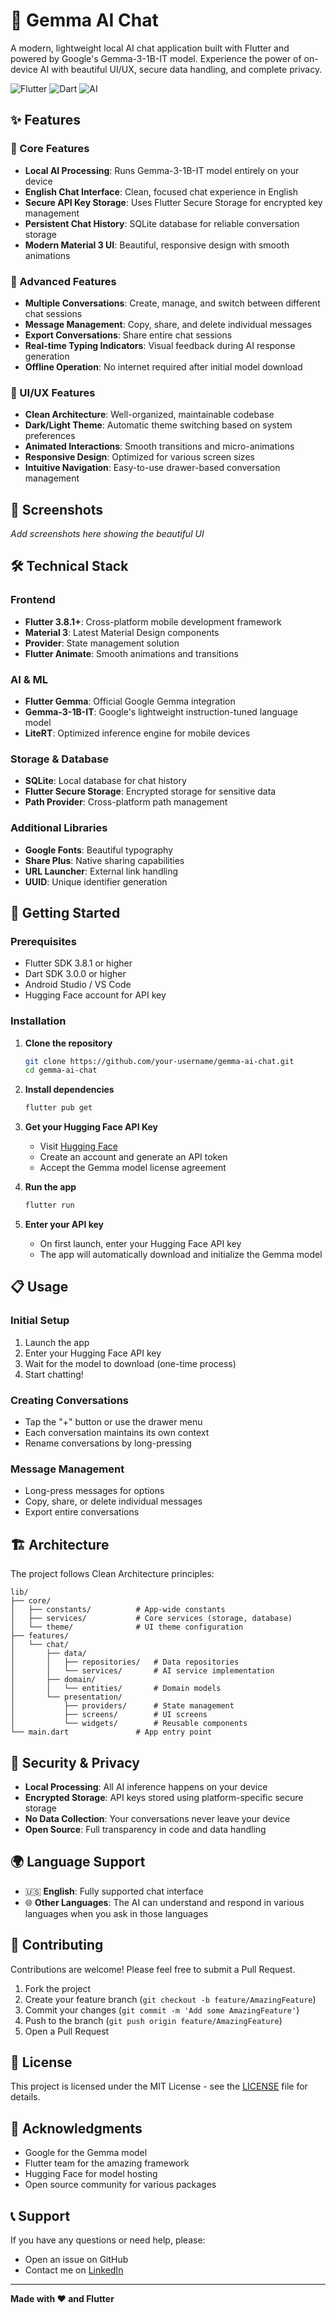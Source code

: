 # 🤖 Gemma AI Chat

A modern, lightweight local AI chat application built with Flutter and powered by Google's Gemma-3-1B-IT model. Experience the power of on-device AI with beautiful UI/UX, secure data handling, and complete privacy.

![Flutter](https://img.shields.io/badge/Flutter-02569B?style=for-the-badge&logo=flutter&logoColor=white)
![Dart](https://img.shields.io/badge/Dart-0175C2?style=for-the-badge&logo=dart&logoColor=white)
![AI](https://img.shields.io/badge/AI-Gemma_3_1B_IT-red?style=for-the-badge)

## ✨ Features

### 🎯 Core Features
- **Local AI Processing**: Runs Gemma-3-1B-IT model entirely on your device
- **English Chat Interface**: Clean, focused chat experience in English
- **Secure API Key Storage**: Uses Flutter Secure Storage for encrypted key management
- **Persistent Chat History**: SQLite database for reliable conversation storage
- **Modern Material 3 UI**: Beautiful, responsive design with smooth animations

### 🚀 Advanced Features
- **Multiple Conversations**: Create, manage, and switch between different chat sessions
- **Message Management**: Copy, share, and delete individual messages
- **Export Conversations**: Share entire chat sessions
- **Real-time Typing Indicators**: Visual feedback during AI response generation
- **Offline Operation**: No internet required after initial model download

### 🎨 UI/UX Features
- **Clean Architecture**: Well-organized, maintainable codebase
- **Dark/Light Theme**: Automatic theme switching based on system preferences
- **Animated Interactions**: Smooth transitions and micro-animations
- **Responsive Design**: Optimized for various screen sizes
- **Intuitive Navigation**: Easy-to-use drawer-based conversation management

## 📱 Screenshots

*Add screenshots here showing the beautiful UI*

## 🛠️ Technical Stack

### Frontend
- **Flutter 3.8.1+**: Cross-platform mobile development framework
- **Material 3**: Latest Material Design components
- **Provider**: State management solution
- **Flutter Animate**: Smooth animations and transitions

### AI & ML
- **Flutter Gemma**: Official Google Gemma integration
- **Gemma-3-1B-IT**: Google's lightweight instruction-tuned language model
- **LiteRT**: Optimized inference engine for mobile devices

### Storage & Database
- **SQLite**: Local database for chat history
- **Flutter Secure Storage**: Encrypted storage for sensitive data
- **Path Provider**: Cross-platform path management

### Additional Libraries
- **Google Fonts**: Beautiful typography
- **Share Plus**: Native sharing capabilities
- **URL Launcher**: External link handling
- **UUID**: Unique identifier generation

## 🚀 Getting Started

### Prerequisites
- Flutter SDK 3.8.1 or higher
- Dart SDK 3.0.0 or higher
- Android Studio / VS Code
- Hugging Face account for API key

### Installation

1. **Clone the repository**
   ```bash
   git clone https://github.com/your-username/gemma-ai-chat.git
   cd gemma-ai-chat
   ```

2. **Install dependencies**
   ```bash
   flutter pub get
   ```

3. **Get your Hugging Face API Key**
   - Visit [Hugging Face](https://huggingface.co/)
   - Create an account and generate an API token
   - Accept the Gemma model license agreement

4. **Run the app**
   ```bash
   flutter run
   ```

5. **Enter your API key**
   - On first launch, enter your Hugging Face API key
   - The app will automatically download and initialize the Gemma model

## 📋 Usage

### Initial Setup
1. Launch the app
2. Enter your Hugging Face API key
3. Wait for the model to download (one-time process)
4. Start chatting!

### Creating Conversations
- Tap the "+" button or use the drawer menu
- Each conversation maintains its own context
- Rename conversations by long-pressing

### Message Management
- Long-press messages for options
- Copy, share, or delete individual messages
- Export entire conversations

## 🏗️ Architecture

The project follows Clean Architecture principles:

```
lib/
├── core/
│   ├── constants/          # App-wide constants
│   ├── services/           # Core services (storage, database)
│   └── theme/              # UI theme configuration
├── features/
│   └── chat/
│       ├── data/
│       │   ├── repositories/   # Data repositories
│       │   └── services/       # AI service implementation
│       ├── domain/
│       │   └── entities/       # Domain models
│       └── presentation/
│           ├── providers/      # State management
│           ├── screens/        # UI screens
│           └── widgets/        # Reusable components
└── main.dart               # App entry point
```

## 🔐 Security & Privacy

- **Local Processing**: All AI inference happens on your device
- **Encrypted Storage**: API keys stored using platform-specific secure storage
- **No Data Collection**: Your conversations never leave your device
- **Open Source**: Full transparency in code and data handling

## 🌍 Language Support

- 🇺🇸 **English**: Fully supported chat interface
- 🌐 **Other Languages**: The AI can understand and respond in various languages when you ask in those languages

## 🤝 Contributing

Contributions are welcome! Please feel free to submit a Pull Request.

1. Fork the project
2. Create your feature branch (`git checkout -b feature/AmazingFeature`)
3. Commit your changes (`git commit -m 'Add some AmazingFeature'`)
4. Push to the branch (`git push origin feature/AmazingFeature`)
5. Open a Pull Request

## 📄 License

This project is licensed under the MIT License - see the [LICENSE](LICENSE) file for details.

## 🙏 Acknowledgments

- Google for the Gemma model
- Flutter team for the amazing framework
- Hugging Face for model hosting
- Open source community for various packages

## 📞 Support

If you have any questions or need help, please:
- Open an issue on GitHub
- Contact me on [LinkedIn](https://linkedin.com/in/your-profile)

---

**Made with ❤️ and Flutter**